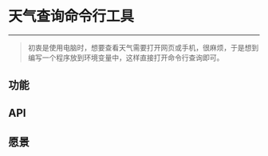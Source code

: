# 天气查询命令行工具  

 -----

> 初衷是使用电脑时，想要查看天气需要打开网页或手机，很麻烦，于是想到编写一个程序放到环境变量中，这样直接打开命令行查询即可。

## 功能

## API

## 愿景

